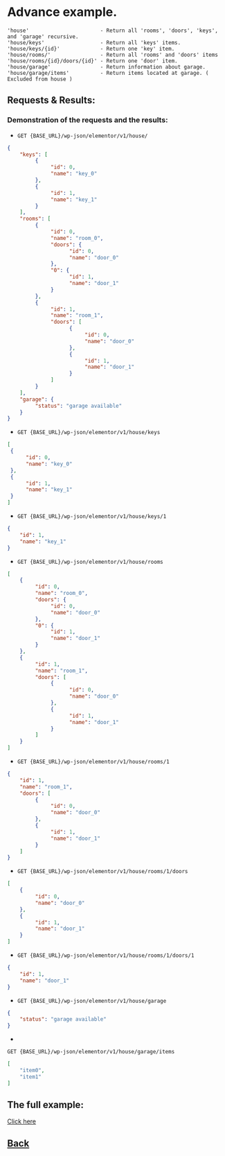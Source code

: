 # Advance example.
```text
'house'                       - Return all 'rooms', 'doors', 'keys', and 'garage' recursive.
'house/keys'                  - Return all 'keys' items.
'house/keys/{id}'             - Return one 'key' item.
'house/rooms/'                - Return all 'rooms' and 'doors' items
'house/rooms/{id}/doors/{id}' - Return one 'door' item.
'house/garage'                - Return information about garage.             
'house/garage/items'          - Return items located at garage. ( Excluded from house )          
```

## Requests & Results:
### Demonstration of the requests and the results:

    
* `GET {BASE_URL}/wp-json/elementor/v1/house/`
```json
{
	"keys": [
		 {
			  "id": 0,
			  "name": "key_0"
		 },
		 {
			  "id": 1,
			  "name": "key_1"
		 }
	],
	"rooms": [
		 {
			  "id": 0,
			  "name": "room_0",
			  "doors": {
					"id": 0,
					"name": "door_0"
			  },
			  "0": {
					"id": 1,
					"name": "door_1"
			  }
		 },
		 {
			  "id": 1,
			  "name": "room_1",
			  "doors": [
					{
						 "id": 0,
						 "name": "door_0"
					},
					{
						 "id": 1,
						 "name": "door_1"
					}
			  ]
		 }
	],
	"garage": {
		 "status": "garage available"
	}
}
```
		  
* `GET {BASE_URL}/wp-json/elementor/v1/house/keys`
```json
[
 {
	  "id": 0,
	  "name": "key_0"
 },
 {
	  "id": 1,
	  "name": "key_1"
 }
]
```
  
* `GET {BASE_URL}/wp-json/elementor/v1/house/keys/1`
```json
{
	"id": 1,
	"name": "key_1"
}
```

* `GET {BASE_URL}/wp-json/elementor/v1/house/rooms`
```json
[
	{
		 "id": 0,
		 "name": "room_0",
		 "doors": {
			  "id": 0,
			  "name": "door_0"
		 },
		 "0": {
			  "id": 1,
			  "name": "door_1"
		 }
	},
	{
		 "id": 1,
		 "name": "room_1",
		 "doors": [
			  {
					"id": 0,
					"name": "door_0"
			  },
			  {
					"id": 1,
					"name": "door_1"
			  }
		 ]
	}
]
```

* `GET {BASE_URL}/wp-json/elementor/v1/house/rooms/1`
```json
{
	"id": 1,
	"name": "room_1",
	"doors": [
		 {
			  "id": 0,
			  "name": "door_0"
		 },
		 {
			  "id": 1,
			  "name": "door_1"
		 }
	]
}
```

* `GET {BASE_URL}/wp-json/elementor/v1/house/rooms/1/doors`
```json
[
	{
		 "id": 0,
		 "name": "door_0"
	},
	{
		 "id": 1,
		 "name": "door_1"
	}
]
```

* `GET {BASE_URL}/wp-json/elementor/v1/house/rooms/1/doors/1`
```json
{
	"id": 1,
	"name": "door_1"
}
```
    
* `GET {BASE_URL}/wp-json/elementor/v1/house/garage`
```json
{
	"status": "garage available"
}
```

*
`GET {BASE_URL}/wp-json/elementor/v1/house/garage/items`
```json
[
	"item0",
	"item1"
]
```

## The full example:
 [Click here](house-full-example)

## [Back](controller.md)
